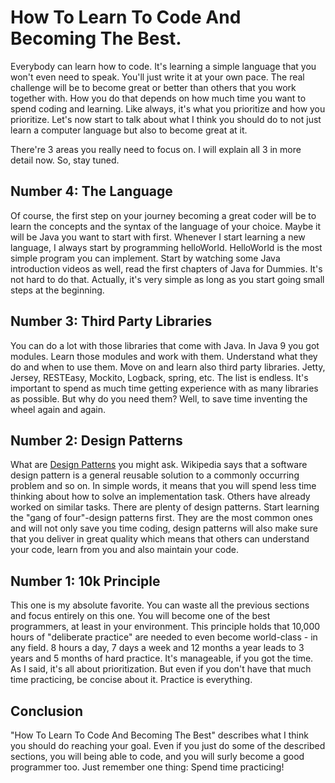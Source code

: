 # How To Learn To Code And Becoming The Best.

Everybody can learn how to code. 
It's learning a simple language that you won't even need to speak. 
You'll just write it at your own pace. 
The real challenge will be to become great 
or better than others that you work together with. How you do that depends on 
how much time you want to spend coding and learning. 
Like always, it's what you prioritize and how you prioritize.
Let's now start to talk about what I think you should do to not just learn a computer 
language but also to become great at it. 
 
There're 3 areas you really need to focus on. 
I will explain all 3 in more detail now. So, stay tuned.

## Number 4: The Language
Of course, the first step on your journey becoming a great coder will be to 
learn the concepts and the syntax of the language of your choice. 
Maybe it will be Java you want to start with first. 
Whenever I start learning a new language, I always start by programming helloWorld.
HelloWorld is the most simple program you can implement. Start by watching some 
Java introduction videos as well, read the first chapters of Java for Dummies. 
It's not hard to do that. Actually, it's very simple as long as you start going small steps
at the beginning.

## Number 3: Third Party Libraries
You can do a lot with those libraries that come with Java. In Java 9 you got modules.
 Learn those modules and work with them. Understand what they do and when to use them.
Move on and learn also third party libraries. Jetty, Jersey, RESTEasy, Mockito, Logback, spring, etc.
The list is endless. It's important to spend as much time getting experience with as many libraries as
possible. But why do you need them? Well, to save time inventing the wheel again and again.

## Number 2: Design Patterns
What are [Design Patterns](http://java-design-patterns.com/) you might ask. 
Wikipedia says that a software design pattern 
is a general reusable solution to a commonly occurring problem and so on. In simple words, 
it means that you will spend less time thinking about how to solve an implementation task.
Others have already worked on similar tasks. There are plenty of design patterns. Start learning
the "gang of four"-design patterns first. They are the most common ones and will not only 
save you time coding, design patterns will also make sure that you deliver in great quality
which means that others can understand your code, learn from you and also maintain your code.

## Number 1: 10k Principle
This one is my absolute favorite. You can waste all the previous sections and focus entirely on
this one. You will become one of the best programmers, at least in your environment. 
This principle holds that 10,000 hours of "deliberate practice" are needed to even become 
world-class - in any field. 8 hours a day, 7 days a week and 12 months a year leads 
to 3 years and 5 months of hard practice. It's manageable, if you got the time. As I said, it's all 
about prioritization. But even if you don't have that much time practicing, be concise about it.
Practice is everything.

## Conclusion
"How To Learn To Code And Becoming The Best" describes what I think you should do reaching your goal.
Even if you just do some of the described sections, you will being able to code, and you will surly
become a good programmer too. Just remember one thing: Spend time practicing!